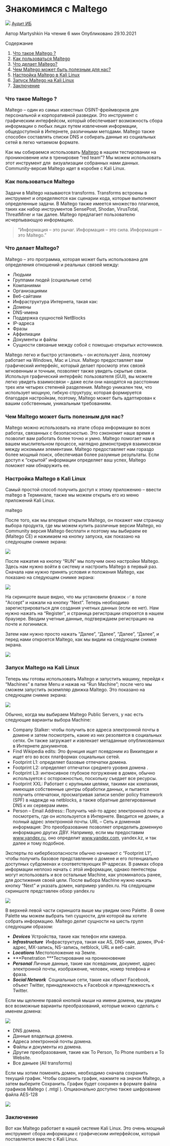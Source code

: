 # Знакомимся с Maltego

![](https://itsecforu.ru/wp-content/uploads/2021/10/maltego-870x400.jpg) [Аудит ИБ](https://itsecforu.ru/category/%d0%b0%d1%83%d0%b4%d0%b8%d1%82-%d0%b8%d0%b1/)

Автор Martyshkin На чтение 6 мин Опубликовано 29.10.2021

Содержание

1.  [Что такое Maltego ?](https://itsecforu.ru/2021/10/29/%d0%b7%d0%bd%d0%b0%d0%ba%d0%be%d0%bc%d0%b8%d0%bc%d1%81%d1%8f-%d1%81-maltego/#chto-takoe-maltego)
2.  [Как пользоваться Maltego](https://itsecforu.ru/2021/10/29/%d0%b7%d0%bd%d0%b0%d0%ba%d0%be%d0%bc%d0%b8%d0%bc%d1%81%d1%8f-%d1%81-maltego/#kak-polzovatsya-maltego)
3.  [Что делает Maltego?](https://itsecforu.ru/2021/10/29/%d0%b7%d0%bd%d0%b0%d0%ba%d0%be%d0%bc%d0%b8%d0%bc%d1%81%d1%8f-%d1%81-maltego/#chto-delaet-maltego)
4.  [Чем Maltego может быть полезным для нас?](https://itsecforu.ru/2021/10/29/%d0%b7%d0%bd%d0%b0%d0%ba%d0%be%d0%bc%d0%b8%d0%bc%d1%81%d1%8f-%d1%81-maltego/#chem-maltego-mozhet-byt-poleznym-dlya-nas)
5.  [Настройка Maltego в Kali Linux](https://itsecforu.ru/2021/10/29/%d0%b7%d0%bd%d0%b0%d0%ba%d0%be%d0%bc%d0%b8%d0%bc%d1%81%d1%8f-%d1%81-maltego/#nastroyka-maltego-v-kali-linux)
6.  [Запуск Maltego на Kali Linux](https://itsecforu.ru/2021/10/29/%d0%b7%d0%bd%d0%b0%d0%ba%d0%be%d0%bc%d0%b8%d0%bc%d1%81%d1%8f-%d1%81-maltego/#zapusk-maltego-na-kali-linux)
7.  [Заключение](https://itsecforu.ru/2021/10/29/%d0%b7%d0%bd%d0%b0%d0%ba%d0%be%d0%bc%d0%b8%d0%bc%d1%81%d1%8f-%d1%81-maltego/#zaklyuchenie)

### Что такое Maltego ?

Maltego – один из самых известных OSINT-фреймворков для персональной и корпоративной разведки. Это инструмент с графическим интерфейсом, который обеспечивает возможность сбора информации о любых лицах путем извлечения информации, общедоступной в Интернете, различными методами. Maltego также способен составлять списки DNS и собирать данные из социальных сетей в легко читаемом формате.

Как мы собираемся использовать [Maltego](https://itsecforu.ru/2018/04/28/%d0%b2%d1%8b%d0%bf%d0%be%d0%bb%d0%bd%d0%b5%d0%bd%d0%b8%d0%b5-%d1%81%d0%ba%d0%b0%d0%bd%d0%b8%d1%80%d0%be%d0%b2%d0%b0%d0%bd%d0%b8%d1%8f-%d1%83%d1%8f%d0%b7%d0%b2%d0%b8%d0%bc%d0%be%d1%81%d1%82%d0%b5%d0%b9/) в нашем тестировании на проникновение или в тренировке “red team”? Мы можем использовать этот инструмент для  визуализации собранных нами данных. Community-версия Maltego идет в коробке с Kali Linux.

### Как пользоваться Maltego

Задачи в Maltego называются transforms. Transforms встроены в инструмент и определяются как сценарии кода, которые выполняют определенные задачи. В Maltego также имеется множество плагинов, таких как набор инструментов SensePost, Shodan, VirusTotal, ThreatMiner и так далее. Maltego предлагает пользователю исчерпывающую информацию.

> “Информация – это рычаг. Информация – это сила. Информация – это Maltego.”

### Что делает Maltego?

Maltego – это программа, которая может быть использована для определения отношений и реальных связей между:

*   Людьми
*   Группами людей (социальные сети)
*   Компаниями
*   Организациями
*   Веб-сайтами
*   Инфраструктура Интернета, такая как:
*   Домены
*   DNS-имена
*   Поддержка сущностей NetBlocks
*   IP-адреса
*   Фразы
*   Аффилиации
*   Документы и файлы
*   Cущности связаные между собой с помощью открытых источников.

Maltego легко и быстро установить – он использует Java, поэтому работает на Windows, Mac и Linux. Maltego предоставляет вам графический интерфейс, который делает просмотр этих связей мгновенным и точным, позволяет также увидеть скрытые связи.
Используя графический интерфейс пользователя (GUI), вы можете легко увидеть взаимосвязи – даже если они находятся на расстоянии трех или четырех степеней разделения.
Maltego уникален тем, что использует мощную, гибкую структуру, которая формируется благодаря настройкам, поэтому, Maltego может быть адаптирован к вашим собственным, уникальным требованиям.

### Чем Maltego может быть полезным для нас?

Maltego можно использовать на этапе сбора информации во всех работах, связанных с безопасностью. Это сэкономит наше время и позволит вам работать более точно и умно.
Maltego помогает нам в вашем мыслительном процессе, наглядно демонстрируя взаимосвязи между искомыми элементами.
Maltego предоставляет нам гораздо более мощный поиск, обеспечивая более разумные результаты.
Если доступ к “скрытой” информации определяет ваш успех, Maltego поможет нам обнаружить ее.

### Настройка Maltego в Kali Linux

Самый простой способ получить доступ к этому приложению – ввести maltego в Терминале, также мы можем открыть его из меню приложений Kali Linux.

maltego

После того, как мы впервые открыли Maltego, он покажет нам страницу выбора продукта, где мы можем купить различные версии Maltego, но Community версия Maltego бесплатн и поэтому мы выбираем ее (Maltego CE) и нажимаем на кнопку запуска, как показано на следующем снимке экрана:

![](https://itsecforu.ru/wp-content/uploads/2021/10/1-1.jpg)

После нажатия на кнопку “RUN” мы получим окно настройки Maltego. Здесь нам нужно войти в систему и настроить Maltego в первый раз. Сначала нам нужно принять условия и положения Maltego, как показано на следующем снимке экрана:

![](https://itsecforu.ru/wp-content/uploads/2021/10/2-1.jpg)

На скриншоте выше видно, что мы установили флажок ✅ в поле “Accept” и нажали на кнопку “Next”.
Теперь необходимо зарегистрироваться для создания учетных данных (если ее нет). Нам нужно нажать на “Register”, и страница регистрации откроется в нашем браузере. Вводим учетные данные, подтверждаем регистрацию на почте и логинимся.

Затем нам нужно просто нажать “Далее”, “Далее”, “Далее”, “Далее”, и перед нами откроется Maltego, как мы видим на следующем снимке экрана.

![](https://itsecforu.ru/wp-content/uploads/2021/10/3-1.jpg)

### Запуск Maltego на Kali Linux

Теперь мы готовы использовать Maltego и запустить машину, перейдя к “Machines” в папке Menu и нажав на “Run Machine”; после чего мы сможем запустить экземпляр движка Maltego. Это показано на следующем снимке экрана:

![](https://itsecforu.ru/wp-content/uploads/2021/10/4-1.jpg)

Обычно, когда мы выбираем Maltego Public Servers, у нас есть следующие варианты выбора Machine:

*   Company Stalker: чтобы получить все адреса электронной почты в домене и затем посмотреть, какие из них резолвятся в социальных сетях. Он также загружает и извлекает метаданные опубликованных в Интернете документов.
*   Find Wikipedia edits: Это функция ищет псевдоним из Википедии и ищет его во всех платформах социальных сетей.
*   Footprint L1: определяет базовые отпечатки домена.
*   Footprint L2: определяет отпечатки среднего уровня домена .
*   Footprint L3: интенсивное глубокое погружение в домен, обычно используется с осторожностью, поскольку съедает все ресурсы.
*   Footprint XXL: Работает с крупными целями, такими как компания, имеющая собственные центры обработки данных, и пытается получить отпечатоки, просматривая записи sender policy framework (SPF) в надежде на netblocks, а также обратные делегированные DNS к их серверам имен.
*   Person – Email Address:: Получить чей-то адрес электронной почты и посмотреть, где он используется в Интернете. Вводится не домен, а полный адрес электронной почты.
    URL – Сеть и доменная информация: Это преобразование позволяет определить доменную информацию других ДВУ. Например, если мы предоставим www.yandex.ru, оно определит www.yandex.com, yandex.kz, и так далее и тому подобное.

Эксперты по кибербезопасности обычно начинают с “Footprint L1”, чтобы получить базовое представление о домене и его потенциально доступных субдоменах и соответствующих IP-адресах. В рамках сбора информации неплохо начать с этой информации, однако пентестеры могут использовать и все остальные Machine, как упоминалось ранее, для достижения своей цели. После выбора Machine нужно нажать кнопку “Next” и указать домен, например yandex.ru. На следующем скриншоте представлен обзор yandex.ru

![](https://itsecforu.ru/wp-content/uploads/2021/10/6-2.jpg)

В верхней левой части скриншота выше мы увидим окно Palette . В окне Palette мы можем выбрать тип сущности, для которой вы хотите собрать информацию. Maltego делит сущности на шесть групп следующим образом:

*   ***Devices*** Устройства, такие как телефон или камера.
*   ***Infrastructure***  Инфраструктура, такая как AS, DNS-имя, домен, IPv4-адрес, MX-запись, NS-запись, netblock, URL и веб-сайт.
*   ***Locations*** Местоположение на Земле.
*   ***Penetration ***Тестирование на проникновение
*   ***Personal*** Личные данные, такие как псевдоним, документ, адрес электронной почты, изображение, человек, номер телефона и фраза.
*   ***Social Network***  Социальные сети, такие как объект Facebook, объект Twitter, принадлежность к Facebook и принадлежность к Twitter.

Если мы щелкнем правой кнопкой мыши на имени домена, мы увидим все возможные варианты преобразований, которые можно сделать с именем домена:

![](https://itsecforu.ru/wp-content/uploads/2021/10/7-1.jpg)

*   DNS домена.
*   Данные владельца домена.
*   Адреса электронной почты домена.
*   Файлы и документы из домена.
*   Другие преобразования, такие как To Person, To Phone numbers и To Website.
*   Все даныее (All transforms)

Если мы хотим поменять домен, необходимо сначала сохранить текущий график. Чтобы сохранить график, нажмите на значок Maltego, а затем выберите Сохранить. График будет сохранен в формате файла графиков Maltego ( .mtgl ). Опциаонально доступно также шифрование файла AES-128

![](https://itsecforu.ru/wp-content/uploads/2021/10/8.jpg)

### Заключение

Вот как Maltego работает в нашей системе Kali Linux. Это очень мощный инструмент сбора информации с графическим интерфейсом, который поставляется вместе с Kali Linux.

